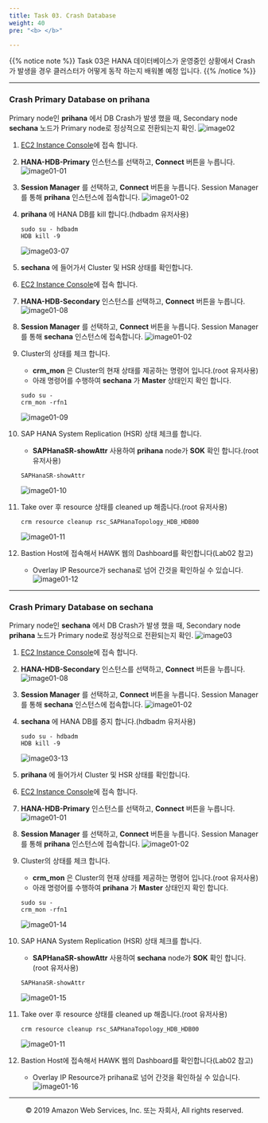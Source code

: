 ```yaml
---
title: Task 03. Crash Database
weight: 40
pre: "<b> </b>"

---
```


{{% notice note %}}
Task 03은 HANA 데이터베이스가 운영중인 상황에서 Crash가 발생을 경우 클러스터가 어떻게 동작 하는지 배워볼 예정 입니다.
{{% /notice %}}

---

### Crash Primary Database on prihana
Primary node인 **prihana** 에서 DB Crash가 발생 했을 때, Secondary node **sechana** 노드가 Primary node로 정상적으로 전환되는지 확인.
![image02](../images/02.png)

1. [EC2 Instance Console](https://console.aws.amazon.com/ec2/v2/home?region=us-east-1#Instances:sort=instanceId)에 접속 합니다.
2. **HANA-HDB-Primary** 인스턴스를 선택하고, **Connect** 버튼을 누릅니다.
    ![image01-01](images/01-01.png)
3. **Session Manager** 를 선택하고, **Connect** 버튼을 누릅니다. Session Manager를 통해 **prihana** 인스턴스에 접속합니다.
    ![image01-02](images/01-02.png)
4. **prihana** 에 HANA DB를 kill 합니다.(hdbadm<sidadm> 유저사용)
    ```shell
    sudo su - hdbadm
    HDB kill -9
    ```
    ![image03-07](images/03-07.png)

5. **sechana** 에 들어가서 Cluster 및 HSR 상태를 확인합니다.
6. [EC2 Instance Console](https://console.aws.amazon.com/ec2/v2/home?region=us-east-1#Instances:sort=instanceId)에 접속 합니다.
7. **HANA-HDB-Secondary** 인스턴스를 선택하고, **Connect** 버튼을 누릅니다.
    ![image01-08](images/01-08.png)
8. **Session Manager** 를 선택하고, **Connect** 버튼을 누릅니다. Session Manager를 통해 **sechana** 인스턴스에 접속합니다.
    ![image01-02](images/01-02.png)
9. Cluster의 상태를 체크 합니다.
    * **crm_mon** 은 Cluster의 현재 상태를 제공하는 명령어 입니다.(root 유저사용)
    * 아래 명령어를 수행하여 **sechana** 가 **Master** 상태인지 확인 합니다.
    ```shell
    sudo su -
    crm_mon -rfn1
    ```
    ![image01-09](images/01-09.png)
10. SAP HANA System Replication (HSR) 상태 체크를 합니다.
    * **SAPHanaSR-showAttr** 사용하여 **prihana** node가 **SOK** 확인 합니다.(root 유저사용)
    ```shell
    SAPHanaSR-showAttr
    ```
    ![image01-10](images/01-10.png)

11. Take over 후 resource 상태를 cleaned up 해줍니다.(root 유저사용)
    ```shell
    crm resource cleanup rsc_SAPHanaTopology_HDB_HDB00
    ```
    ![image01-11](images/01-11.png)
12. Bastion Host에 접속해서 HAWK 웹의 Dashboard를 확인합니다(Lab02 참고)
    * Overlay IP Resource가 sechana로 넘어 간것을 확인하실 수 있습니다.
    ![image01-12](images/01-12.png)

---

### Crash Primary Database on sechana
Primary node인 **sechana** 에서 DB Crash가 발생 했을 때, Secondary node **prihana** 노드가 Primary node로 정상적으로 전환되는지 확인.
![image03](../images/03.png)

1. [EC2 Instance Console](https://console.aws.amazon.com/ec2/v2/home?region=us-east-1#Instances:sort=instanceId)에 접속 합니다.
2. **HANA-HDB-Secondary** 인스턴스를 선택하고, **Connect** 버튼을 누릅니다.
    ![image01-08](images/01-08.png)
3. **Session Manager** 를 선택하고, **Connect** 버튼을 누릅니다. Session Manager를 통해 **sechana** 인스턴스에 접속합니다.
    ![image01-02](images/01-02.png)
4. **sechana** 에 HANA DB를 중지 합니다.(hdbadm<sidadm> 유저사용)
    ```shell
    sudo su - hdbadm
    HDB kill -9
    ```
    ![image03-13](images/03-13.png)

5. **prihana** 에 들어가서 Cluster 및 HSR 상태를 확인합니다.
6. [EC2 Instance Console](https://console.aws.amazon.com/ec2/v2/home?region=us-east-1#Instances:sort=instanceId)에 접속 합니다.
7. **HANA-HDB-Primary** 인스턴스를 선택하고, **Connect** 버튼을 누릅니다.
    ![image01-01](images/01-01.png)
8. **Session Manager** 를 선택하고, **Connect** 버튼을 누릅니다. Session Manager를 통해 **prihana** 인스턴스에 접속합니다.
    ![image01-02](images/01-02.png)
9. Cluster의 상태를 체크 합니다.
    * **crm_mon** 은 Cluster의 현재 상태를 제공하는 명령어 입니다.(root 유저사용)
    * 아래 명령어를 수행하여 **prihana** 가 **Master** 상태인지 확인 합니다.
    ```shell
    sudo su -
    crm_mon -rfn1
    ```
    ![image01-14](images/01-14.png)
10. SAP HANA System Replication (HSR) 상태 체크를 합니다.
    * **SAPHanaSR-showAttr** 사용하여 **sechana** node가 **SOK** 확인 합니다.(root 유저사용)
    ```shell
    SAPHanaSR-showAttr
    ```
    ![image01-15](images/01-15.png)
11. Take over 후 resource 상태를 cleaned up 해줍니다.(root 유저사용)
    ```shell
    crm resource cleanup rsc_SAPHanaTopology_HDB_HDB00
    ```
    ![image01-11](images/01-11.png)
12. Bastion Host에 접속해서 HAWK 웹의 Dashboard를 확인합니다(Lab02 참고)
    * Overlay IP Resource가 prihana로 넘어 간것을 확인하실 수 있습니다.
    ![image01-16](images/01-16.png)

---
<p align="center">
© 2019 Amazon Web Services, Inc. 또는 자회사, All rights reserved.
</p>
